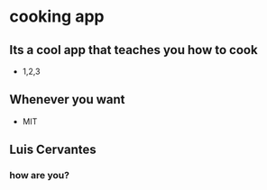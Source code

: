 
  # cooking app
  ## Its a cool app that teaches you how to cook
 * 1,2,3

 ## Whenever you want
 * MIT

## Luis Cervantes

### how are you?

  